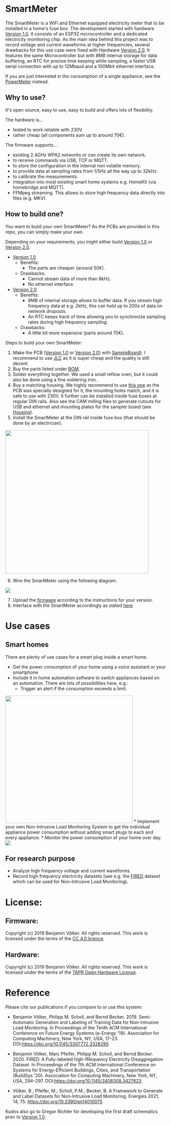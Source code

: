 # SmartMeter

The SmartMeter is a WiFi and Ethernet equipped electricity meter that to be installed in a home's fuse box. 
The development started with hardware [Version 1.0](/Schematic/Version_1). It consists of an ESP32 microcontroller and a dedicated electricity monitoring chip. As the main idea behind this project was to record voltage and current waveforms at higher frequencies, several drawbacks for this use case were fixed with Hardware [Version 2.0](/Schematic/Version_2). It features the same Microcontroller but with 8MB internal storage for data buffering, an RTC for precise time keeping while sampling, a faster USB serial connection with up to 12Mbaud and a 100Mbit ethernet interface.

If you are just interested in the consumption of a single appliance, see the [PowerMeter](https://github.com/voelkerb/powermeter) instead.


## Why to use?
It's open source, easy to use, easy to build and offers lots of flexibility. 

The hardware is...
* tested to work reliable with 230V.
* rather cheap (all components sum up to around 70€).

The firmware supports...
* existing 2.4GHz WPA2 networks or can create its own network.
* to receive commands via USB, TCP or MQTT.
* to store the configuration in the internal non volatile memory.
* to provide data at sampling rates from 1/5Hz all the way up to 32kHz.
* to calibrate the measurements.
* integration into most existing smart home systems e.g. HomeKit (via homebridge and MQTT).
* FFMpeg streaming. This allows to store high frequency data directly into files (e.g. MKV).


## How to build one?
You want to build your own SmartMeter? As the PCBs are provided in this repo, you can simply make your own.

Depending on your requirements, you might either build [Version 1.0](/Schematic/Version_1) or [Version 2.0](/Schematic/Version_2). 
* [Version 1.0](/Schematic/Version_1)
    * Benefits: 
        * The parts are cheaper (around 50€).
    * Drawbacks:
        * Cannot stream data of more than 8kHz.
        * No ethernet interface.
* [Version 2.0](/Schematic/Version_2)
    * Benefits: 
        * 8MB of internal storage allows to buffer data. If you stream high frequency data at e.g. 2kHz, this can hold up to 200s of data on network dropouts.
        * An RTC keeps track of time allowing you to synchronize sampling rates during high frequency sampling.
    * Drawbacks:
        * A little bit more expensive (parts around 70€).

Steps to build your own SmartMeter:
1. Make the PCB ([Version 1.0](/Schematic/Version_1) or [Version 2.0](/Schematic/Version_2)) with [SampleBoard](/Schematic/SampleBoard)). I recommend to use [JLC](https://jlcpcb.com) as it is super cheap and the quality is still decent.
2. Buy the parts listed under [BOM](/BOM).
3. Solder everything together. We used a small reflow oven, but it could also be done using a fine soldering iron. 
4. Buy a matching housing. We highly recommend to use [this one](https://www.voelkner.de/products/694730/Weltron-MR9-C-FA-RAL7035-ABS-Hutschienen-Gehaeuse-157.5-x-90-x-68-ABS-Lichtgrau-RAL-7035-1St..html) as the PCB was specially designed for it, the mounting holes match, and it is safe to use with 230V. It further can be installed inside fuse boxes at regular DIN rails. Also see the CAM milling files to generate cutouts for USB and ethernet and mounting plates for the sampler board (see [Housing](/Hosuing)). 
5. Install the SmartMeter at the DIN rail inside fuse box (that should be done by an electrician).

<img src="/docu/figures/installation2.jpeg" width="450px">

6. Wire the SmartMeter using the following diagram. 

<img src="/docu/figures/installation.png">

7. Upload the [firmware](/Firmware) according to the instructions for your version. 
8. Interface with the SmartMeter accordingly as stated [here](/docu/README_Firmware_Cmds.md) 

# Use cases
## Smart homes
There are plenty of use cases for a smart plug inside a smart home.
* Get the power consumption of your home using a voice assistant or your smartphone
* Include it in home automation software to switch appliances based on an automation. There are lots of possibilities here, e.g.: 
    * Trigger an alert if the consumption exceeds a limit.
<img src="/docu/figures/eveApp.jpeg" width="400px">
* Implement your own Non-Intrusive Load Monitoring System to get the individual appliance power consumption without adding smart plugs to each and every appliance.
* Monitor the power consumption of your home over day.
<img src="/docu/figures/home.jpg">

## For research purpose
* Analyze high frequency voltage and current waveforms.
* Record high frequency electricity datasets (see e.g. the [FIRED](https://github.com/voelkerb/FIRED_dataset_helper) dataset which can be used for Non-Intrusive Load Monitoring).


# License:
## Firmware:
Copyright (c) 2019 Benjamin Völker. All rights reserved.
This work is licensed under the terms of the [CC 4.0 licence](https://creativecommons.org/licenses/by/4.0/).

## Hardware:
Copyright (c) 2019 Benjamin Völker. All rights reserved.
This work is licensed under the terms of the [TAPR Open Hardware License](https://web.tapr.org/TAPR_Open_Hardware_License_v1.0.txt).

# Reference

Please cite our publications if you compare to or use this system:
* Benjamin Völker, Philipp M. Scholl, and Bernd Becker. 2019. Semi-Automatic Generation and Labeling of Training Data for Non-intrusive Load Monitoring. In Proceedings of the Tenth ACM International Conference on Future Energy Systems (e-Energy '19). Association for Computing Machinery, New York, NY, USA, 17–23. DOI:https://doi.org/10.1145/3307772.3328295
 
* Benjamin Völker, Marc Pfeifer, Philipp M. Scholl, and Bernd Becker. 2020. FIRED: A Fully-labeled hIgh-fRequency Electricity Disaggregation Dataset. In Proceedings of the 7th ACM International Conference on Systems for Energy-Efficient Buildings, Cities, and Transportation (BuildSys '20). Association for Computing Machinery, New York, NY, USA, 294–297. DOI:https://doi.org/10.1145/3408308.3427623

* Völker, B.; Pfeifer, M.; Scholl, P.M.; Becker, B. A Framework to Generate and Label Datasets for Non-Intrusive Load Monitoring. Energies 2021, 14, 75. https://doi.org/10.3390/en14010075


Kudos also go to Gregor Richter for developing the first draft schematics prior to [Version 1.0](/Schematic/Version_1).
